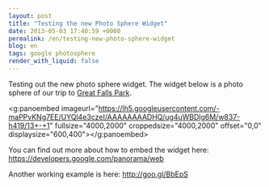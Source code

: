 ```yaml
---
layout: post
title: "Testing the new Photo Sphere Widget"
date: 2013-05-03 17:40:59 +0000
permalink: /en/testing-new-photo-sphere-widget
blog: en
tags: google photosphere
render_with_liquid: false
---
```


Testing out the new photo sphere widget. The widget below is a photo
sphere of our trip to [Great Falls Park](http://www.nps.gov/grfa/).

<g:panoembed imageurl="https://lh5.googleusercontent.com/-maPPvKNg7EE/UYQl4e3czeI/AAAAAAAADHQ/ug4uWBDlg6M/w837-h419/13+-+1"
fullsize="4000,2000"
croppedsize="4000,2000"
offset="0,0"
displaysize="600,400"></g:panoembed>

You can find out more about how to embed the widget here:
<https://developers.google.com/panorama/web>

Another working example is here: <http://goo.gl/BbEpS>
